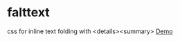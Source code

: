 # falttext
css for inline text folding with  &lt;details&gt;&lt;summary&gt;
[Demo](https://kliemann.github.io/falttext/)

